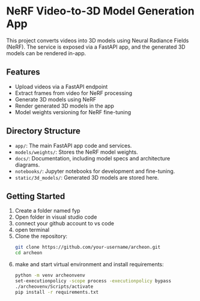 # NeRF Video-to-3D Model Generation App

This project converts videos into 3D models using Neural Radiance Fields (NeRF). The service is exposed via a FastAPI app, and the generated 3D models can be rendered in-app.

## Features

- Upload videos via a FastAPI endpoint
- Extract frames from video for NeRF processing
- Generate 3D models using NeRF
- Render generated 3D models in the app
- Model weights versioning for NeRF fine-tuning

## Directory Structure

- `app/`: The main FastAPI app code and services.
- `models/weights/`: Stores the NeRF model weights.
- `docs/`: Documentation, including model specs and architecture diagrams.
- `notebooks/`: Jupyter notebooks for development and fine-tuning.
- `static/3d_models/`: Generated 3D models are stored here.

## Getting Started

1. Create a folder named fyp
2. Open folder in visual studio code
3. connect your github account to vs code
4. open terminal
5. Clone the repository:
   ```bash
   git clone https://github.com/your-username/archeon.git
   cd archeon
   ```
6. make and start virtual environment and install requirements:
   ```bash
   python -m venv archeonvenv
   set-executionpolicy -scope process -executionpolicy bypass
   ./archeovenv/Scripts/activate
   pip install -r requirements.txt
   ```
